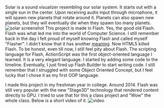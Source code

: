 Solar is a sound visualizer resembling our solar system. It starts out with a single sun in the center. Upon receiving audio input through microphone, it will spawn new planets that rotate around it. Planets can also spawn new planets, but they will eventually die when they spawn too many planets.
![solar screenshot]()
This project is made in Flash. Yes, the good old Flash. Flash was what led me into the world of Computer Science. I still remember back in the day I felt proud of myself knowing Flash and called myself "Flasher". I didn't know that it has another [meaning](http://www.dictionary.com/browse/flasher). Now HTML5 killed Flash. To be honest, even till now, I still feel pity about Flash. The scripting language for Flash, ActionScript was the first object-oriented language I learned. It is a very elegant language. I started by adding some code to the timeline. Eventually, I just fired up Flash Builder to start writing code. I still remember that I struggled with some Object Oriented Concept, but I feel lucky that I chose it as my first OOP language.

I made this project in my freshman year in college. Around 2014. Flash was still very popular with the new "Stage3D" technology that rendered content directly to GPU. I tried to use that for this a class project and "Wow" the whole class. Below is a short video of it.
![video]()